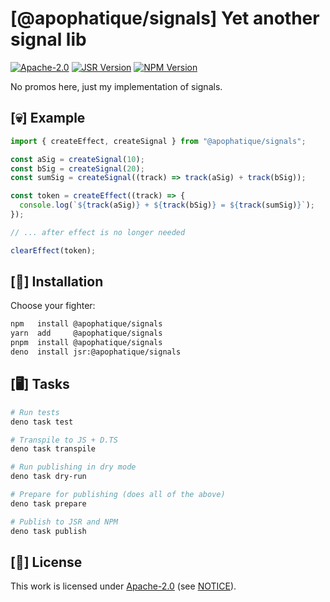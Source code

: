 # [@apophatique/signals] Yet another signal lib

[![Apache-2.0](https://img.shields.io/badge/license-Apache--2.0-blue.svg)](https://opensource.org/license/apache-2-0)
[![JSR Version](https://jsr.io/badges/@apophatique/signals)](https://jsr.io/@apophatique/signals)
[![NPM Version](https://img.shields.io/npm/v/@apophatique/signals)](https://www.npmjs.com/package/@apophatique/signals)

No promos here, just my implementation of signals.

## [💀] Example

```ts
import { createEffect, createSignal } from "@apophatique/signals";

const aSig = createSignal(10);
const bSig = createSignal(20);
const sumSig = createSignal((track) => track(aSig) + track(bSig));

const token = createEffect((track) => {
  console.log(`${track(aSig)} + ${track(bSig)} = ${track(sumSig)}`);
});

// ... after effect is no longer needed

clearEffect(token);
```

## [💾] Installation

Choose your fighter:

```sh
npm   install @apophatique/signals
yarn  add     @apophatique/signals
pnpm  install @apophatique/signals
deno  install jsr:@apophatique/signals
```

## [🖥️] Tasks

```sh
# Run tests
deno task test

# Transpile to JS + D.TS
deno task transpile

# Run publishing in dry mode
deno task dry-run

# Prepare for publishing (does all of the above)
deno task prepare

# Publish to JSR and NPM
deno task publish
```

## [📝] License

This work is licensed under
[Apache-2.0](https://www.apache.org/licenses/LICENSE-2.0) (see
[NOTICE](/NOTICE)).
